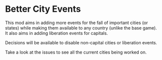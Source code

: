 # Better City Events
This mod aims in adding more events for the fall of important cities (or states) while making them available to any country (unlike the base game). It also aims in adding liberation events for capitals.

Decisions will be available to disable non-capital cities or liberation events.

Take a look at the issues to see all the current cities being worked on.
